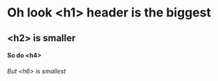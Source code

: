 # Oh look \<h1\> header is the biggest
## \<h2\> is smaller
#### So do \<h4\>
###### But \<h6\> is smallest
